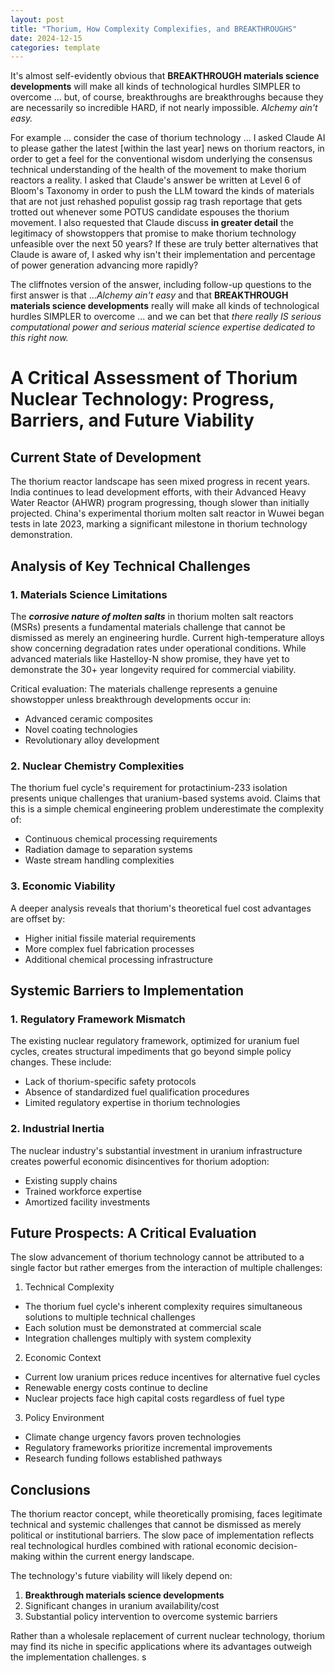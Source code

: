 ```yaml
---
layout: post
title: "Thorium, How Complexity Complexifies, and BREAKTHROUGHS"
date: 2024-12-15
categories: template
---
```



It's almost self-evidently obvious that **BREAKTHROUGH materials science developments** will make all kinds of technological hurdles SIMPLER to overcome ... but, of course, breakthroughs are breakthroughs because they are necessarily so incredible HARD, if not nearly impossible. *Alchemy ain't easy.*

For example ... consider the case of thorium technology ... I asked Claude AI to please gather the latest [within the last year] news on thorium reactors, in order to get a feel for the conventional wisdom underlying the consensus technical understanding of the health of the movement to make thorium reactors a reality. I asked that Claude's answer be written at Level 6 of Bloom's Taxonomy in order to push the LLM toward the kinds of materials that are not just rehashed populist gossip rag trash reportage that gets trotted out whenever some POTUS candidate espouses the thorium movement. I also requested that Claude discuss **in greater detail** the legitimacy of showstoppers that promise to make thorium technology unfeasible over the next 50 years? If these are truly better alternatives that Claude is aware of, I asked why isn't their implementation and percentage of power generation advancing more rapidly?

The cliffnotes version of the answer, including follow-up questions to the first answer is that ...*Alchemy ain't easy* and that **BREAKTHROUGH materials science developments** really will make all kinds of technological hurdles SIMPLER to overcome ... and we can bet that *there really IS serious computational power and serious material science expertise dedicated to this right now.*

# A Critical Assessment of Thorium Nuclear Technology: Progress, Barriers, and Future Viability

## Current State of Development

The thorium reactor landscape has seen mixed progress in recent years. India continues to lead development efforts, with their Advanced Heavy Water Reactor (AHWR) program progressing, though slower than initially projected. China's experimental thorium molten salt reactor in Wuwei began tests in late 2023, marking a significant milestone in thorium technology demonstration.

## Analysis of Key Technical Challenges

### 1. Materials Science Limitations

The ***corrosive nature of molten salts*** in thorium molten salt reactors (MSRs) presents a fundamental materials challenge that cannot be dismissed as merely an engineering hurdle. Current high-temperature alloys show concerning degradation rates under operational conditions. While advanced materials like Hastelloy-N show promise, they have yet to demonstrate the 30+ year longevity required for commercial viability.

Critical evaluation: The materials challenge represents a genuine showstopper unless breakthrough developments occur in:
- Advanced ceramic composites
- Novel coating technologies
- Revolutionary alloy development

### 2. Nuclear Chemistry Complexities

The thorium fuel cycle's requirement for protactinium-233 isolation presents unique challenges that uranium-based systems avoid. Claims that this is a simple chemical engineering problem underestimate the complexity of:
- Continuous chemical processing requirements
- Radiation damage to separation systems
- Waste stream handling complexities

### 3. Economic Viability

A deeper analysis reveals that thorium's theoretical fuel cost advantages are offset by:
- Higher initial fissile material requirements
- More complex fuel fabrication processes
- Additional chemical processing infrastructure

## Systemic Barriers to Implementation

### 1. Regulatory Framework Mismatch

The existing nuclear regulatory framework, optimized for uranium fuel cycles, creates structural impediments that go beyond simple policy changes. These include:
- Lack of thorium-specific safety protocols
- Absence of standardized fuel qualification procedures
- Limited regulatory expertise in thorium technologies

### 2. Industrial Inertia

The nuclear industry's substantial investment in uranium infrastructure creates powerful economic disincentives for thorium adoption:
- Existing supply chains
- Trained workforce expertise
- Amortized facility investments

## Future Prospects: A Critical Evaluation

The slow advancement of thorium technology cannot be attributed to a single factor but rather emerges from the interaction of multiple challenges:

1. Technical Complexity
- The thorium fuel cycle's inherent complexity requires simultaneous solutions to multiple technical challenges
- Each solution must be demonstrated at commercial scale
- Integration challenges multiply with system complexity

2. Economic Context
- Current low uranium prices reduce incentives for alternative fuel cycles
- Renewable energy costs continue to decline
- Nuclear projects face high capital costs regardless of fuel type

3. Policy Environment
- Climate change urgency favors proven technologies
- Regulatory frameworks prioritize incremental improvements
- Research funding follows established pathways

## Conclusions

The thorium reactor concept, while theoretically promising, faces legitimate technical and systemic challenges that cannot be dismissed as merely political or institutional barriers. The slow pace of implementation reflects real technological hurdles combined with rational economic decision-making within the current energy landscape.

The technology's future viability will likely depend on:
1. **Breakthrough materials science developments**
2. Significant changes in uranium availability/cost
3. Substantial policy intervention to overcome systemic barriers

Rather than a wholesale replacement of current nuclear technology, thorium may find its niche in specific applications where its advantages outweigh the implementation challenges.
s